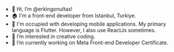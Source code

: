 - 👋 Hi, I’m @erkingonultas!
- 🏠 I'm a front-end developer from Istanbul, Turkiye.
- 📜 I'm occupied with developing mobile applications. My primary language is Flutter. However, I also use ReactJs sometimes.
- 👀 I’m interested in creative coding.
- 🌱 I’m currently working on Meta Front-end Developer Certificate.

<!---
erkingonultas/erkingonultas is a ✨ special ✨ repository because its `README.md` (this file) appears on your GitHub profile.
You can click the Preview link to take a look at your changes.
--->
